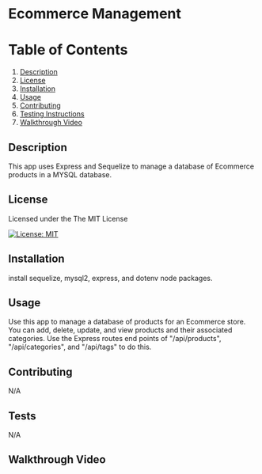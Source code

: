 # Ecommerce Management

# Table of Contents

1. [Description](#description)
2. [License](#license)
3. [Installation](#installation)
4. [Usage](#usage)
5. [Contributing](#contributing)
6. [Testing Instructions](#testing-instructions)
7. [Walkthrough Video](#walkthrough-video)

## Description
This app uses Express and Sequelize to manage a database of Ecommerce products in a MYSQL database. 

## License
Licensed under the The MIT License    
          
[![License: MIT](https://img.shields.io/badge/License-MIT-yellow.svg)](https://opensource.org/licenses/MIT)

## Installation
install sequelize, mysql2, express, and dotenv node packages.

## Usage
Use this app to manage a database of products for an Ecommerce store. You can add, delete, update, and view products and their associated categories. Use the Express routes end points of "/api/products", "/api/categories", and "/api/tags" to do this.

## Contributing
N/A

## Tests
N/A

## Walkthrough Video




